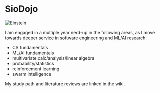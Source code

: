 # SioDojo

![Einstein](https://cloud.githubusercontent.com/assets/19956669/22234758/84d5faae-e1af-11e6-8b9e-d5c65cc213b9.png)

I am engaged in a multiple year nerd-up in the following areas, as I move towards deeper service in software engineering and ML/AI research: 

* CS fundamentals
* ML/AI fundamentals
* multivariate calc/analysis/linear algebra
* probability/statistics
* reinforcement learning
* swarm intelligence

My study path and literature reviews are linked in the wiki.
